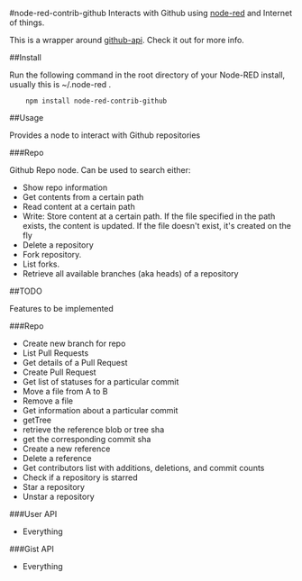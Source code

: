 #node-red-contrib-github
Interacts with Github using [node-red](http://nodered.org/) and Internet of things.

This is a wrapper around [github-api](https://www.npmjs.com/package/github-api). Check it out for more info.

##Install


Run the following command in the root directory of your Node-RED install, usually
this is ~/.node-red .

        npm install node-red-contrib-github

##Usage


Provides a node to interact with Github repositories


###Repo

Github Repo node. Can be used to search either:

 - Show repo information
 - Get contents from a certain path
 - Read content at a certain path
 - Write: Store content at a certain path. If the file specified in the path exists, the content is updated. If the file doesn't exist, it's created on the fly
 - Delete a repository
 - Fork repository.
 - List forks.
 - Retrieve all available branches (aka heads) of a repository


##TODO

Features to be implemented

###Repo


 - Create new branch for repo
 - List Pull Requests
 - Get details of a Pull Request
 - Create Pull Request
 - Get list of statuses for a particular commit
 - Move a file from A to B
 - Remove a file
 - Get information about a particular commit
 - getTree
 - retrieve the reference blob or tree sha
 - get the corresponding commit sha
 - Create a new reference
 - Delete a reference
 - Get contributors list with additions, deletions, and commit counts
 - Check if a repository is starred
 - Star a repository
 - Unstar a repository

###User API

 - Everything


###Gist API
 - Everything
